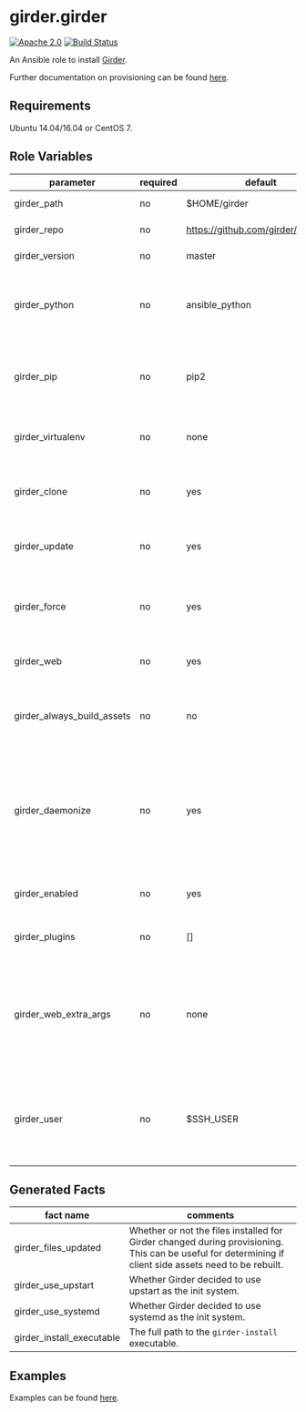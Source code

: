 girder.girder
=============
[![Apache 2.0](https://img.shields.io/badge/license-Apache%202-blue.svg)](https://raw.githubusercontent.com/girder/ansible-role-girder/master/LICENSE)
[![Build Status](https://travis-ci.org/girder/ansible-role-girder.svg?branch=master)](https://travis-ci.org/girder/ansible-role-girder)

An Ansible role to install [Girder](https://github.com/girder/girder).

Further documentation on provisioning can be found [here](https://girder.readthedocs.io/en/latest/provisioning.html).

Requirements
------------

Ubuntu 14.04/16.04 or CentOS 7.

Role Variables
--------------

| parameter                  | required | default        | comments                                                                                                                                                            |
| -------------------------- | -------- | ------------------------------------ | ------------------------------------------------------------------------------------------------------------------------------------------------------------------- |
| girder_path                | no       | $HOME/girder                         | Path to download and build Girder in.                                                                                                                               |
| girder_repo                | no       | https://github.com/girder/girder.git | Git origin for fetching Girder.                                                                                                                                     |
| girder_version             | no       | master                               | Git commit-ish for fetching Girder.                                                                                                                                 |
| girder_python              | no       | ansible_python                       | Path to a specific Python to install and run Girder against. Requires `girder_pip` be specified.                                                                    |
| girder_pip                 | no       | pip2                                 | Path to a specific pip executable to install against, can't be specified with `girder_virtualenv`.                                                                  |
| girder_virtualenv          | no       | none                                 | Path to a Python virtual environment to install Girder in.                                                                                                          |
| girder_clone               | no       | yes                                  | Whether provisioning should clone Girder into `girder_path`.                                                                                                        |
| girder_update              | no       | yes                                  | Whether provisioning should fetch new versions via git.                                                                                                             |
| girder_force               | no       | yes                                  | Whether provisioning should discard modified files in the working directory.                                                                                        |
| girder_web                 | no       | yes                                  | Whether to build the Girder web client.                                                                                                                             |
| girder_always_build_assets | no       | no                                   | Whether to always rebuild client side assets (has no effect if girder_web is disabled).                                                                             |
| girder_daemonize           | no       | yes                                  | Whether to install the relevant service files (systemd or upstart). Disabling this can be useful inside of containers which might not have an init system.          |
| girder_enabled             | no       | yes                                  | Whether to enable the installed service (requires `girder_daemonize`).                                                                                              |
| girder_plugins             | no       | []                                   | List of paths to external plugins to install.                                                                                                                       |
| girder_web_extra_args      | no       | none                                 | Any additional arguments to pass to `girder-install web`. Passing `--all-plugins` can be useful if your environment doesn't have access to Mongo at provision time. |
| girder_user                | no       | $SSH_USER                            | The (already existing) user to run Girder under, this defaults to `ansible_user_id` which is typically the user Ansible is running under.                           |

Generated Facts
---------------

| fact name                 | comments                                                                                                                                                |
| ------------------------- | ------------------------------------------------------------------------------------------------------------------------------------------------------- |
| girder_files_updated      | Whether or not the files installed for Girder changed during provisioning. This can be useful for determining if client side assets need to be rebuilt. |
| girder_use_upstart        | Whether Girder decided to use upstart as the init system.                                                                                               |
| girder_use_systemd        | Whether Girder decided to use systemd as the init system.                                                                                               |
| girder_install_executable | The full path to the `girder-install` executable.                                                                                                       |

Examples
--------
Examples can be found [here](https://github.com/girder/girder/tree/master/devops/ansible/examples).
